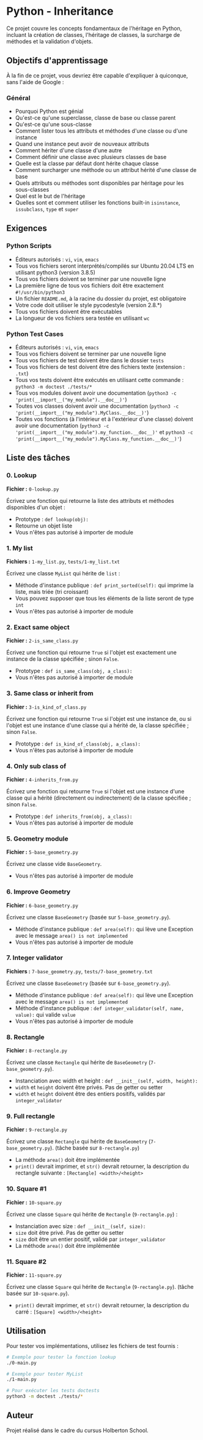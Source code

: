 # Python - Inheritance

Ce projet couvre les concepts fondamentaux de l'héritage en Python, incluant la création de classes, l'héritage de classes, la surcharge de méthodes et la validation d'objets.

## Objectifs d'apprentissage

À la fin de ce projet, vous devriez être capable d'expliquer à quiconque, sans l'aide de Google :

### Général
- Pourquoi Python est génial
- Qu'est-ce qu'une superclasse, classe de base ou classe parent
- Qu'est-ce qu'une sous-classe
- Comment lister tous les attributs et méthodes d'une classe ou d'une instance
- Quand une instance peut avoir de nouveaux attributs
- Comment hériter d'une classe d'une autre
- Comment définir une classe avec plusieurs classes de base
- Quelle est la classe par défaut dont hérite chaque classe
- Comment surcharger une méthode ou un attribut hérité d'une classe de base
- Quels attributs ou méthodes sont disponibles par héritage pour les sous-classes
- Quel est le but de l'héritage
- Quelles sont et comment utiliser les fonctions built-in `isinstance`, `issubclass`, `type` et `super`

## Exigences

### Python Scripts
- Éditeurs autorisés : `vi`, `vim`, `emacs`
- Tous vos fichiers seront interprétés/compilés sur Ubuntu 20.04 LTS en utilisant python3 (version 3.8.5)
- Tous vos fichiers doivent se terminer par une nouvelle ligne
- La première ligne de tous vos fichiers doit être exactement `#!/usr/bin/python3`
- Un fichier `README.md`, à la racine du dossier du projet, est obligatoire
- Votre code doit utiliser le style pycodestyle (version 2.8.*)
- Tous vos fichiers doivent être exécutables
- La longueur de vos fichiers sera testée en utilisant `wc`

### Python Test Cases
- Éditeurs autorisés : `vi`, `vim`, `emacs`
- Tous vos fichiers doivent se terminer par une nouvelle ligne
- Tous vos fichiers de test doivent être dans le dossier `tests`
- Tous vos fichiers de test doivent être des fichiers texte (extension : `.txt`)
- Tous vos tests doivent être exécutés en utilisant cette commande : `python3 -m doctest ./tests/*`
- Tous vos modules doivent avoir une documentation (`python3 -c 'print(__import__("my_module").__doc__)'`)
- Toutes vos classes doivent avoir une documentation (`python3 -c 'print(__import__("my_module").MyClass.__doc__)'`)
- Toutes vos fonctions (à l'intérieur et à l'extérieur d'une classe) doivent avoir une documentation (`python3 -c 'print(__import__("my_module").my_function.__doc__)'` et `python3 -c 'print(__import__("my_module").MyClass.my_function.__doc__)'`)

## Liste des tâches

### 0. Lookup
**Fichier :** `0-lookup.py`

Écrivez une fonction qui retourne la liste des attributs et méthodes disponibles d'un objet :
- Prototype : `def lookup(obj):`
- Retourne un objet liste
- Vous n'êtes pas autorisé à importer de module

### 1. My list
**Fichiers :** `1-my_list.py`, `tests/1-my_list.txt`

Écrivez une classe `MyList` qui hérite de `list` :
- Méthode d'instance publique : `def print_sorted(self):` qui imprime la liste, mais triée (tri croissant)
- Vous pouvez supposer que tous les éléments de la liste seront de type `int`
- Vous n'êtes pas autorisé à importer de module

### 2. Exact same object
**Fichier :** `2-is_same_class.py`

Écrivez une fonction qui retourne `True` si l'objet est exactement une instance de la classe spécifiée ; sinon `False`.
- Prototype : `def is_same_class(obj, a_class):`
- Vous n'êtes pas autorisé à importer de module

### 3. Same class or inherit from
**Fichier :** `3-is_kind_of_class.py`

Écrivez une fonction qui retourne `True` si l'objet est une instance de, ou si l'objet est une instance d'une classe qui a hérité de, la classe spécifiée ; sinon `False`.
- Prototype : `def is_kind_of_class(obj, a_class):`
- Vous n'êtes pas autorisé à importer de module

### 4. Only sub class of
**Fichier :** `4-inherits_from.py`

Écrivez une fonction qui retourne `True` si l'objet est une instance d'une classe qui a hérité (directement ou indirectement) de la classe spécifiée ; sinon `False`.
- Prototype : `def inherits_from(obj, a_class):`
- Vous n'êtes pas autorisé à importer de module

### 5. Geometry module
**Fichier :** `5-base_geometry.py`

Écrivez une classe vide `BaseGeometry`.
- Vous n'êtes pas autorisé à importer de module

### 6. Improve Geometry
**Fichier :** `6-base_geometry.py`

Écrivez une classe `BaseGeometry` (basée sur `5-base_geometry.py`).
- Méthode d'instance publique : `def area(self):` qui lève une Exception avec le message `area() is not implemented`
- Vous n'êtes pas autorisé à importer de module

### 7. Integer validator
**Fichiers :** `7-base_geometry.py`, `tests/7-base_geometry.txt`

Écrivez une classe `BaseGeometry` (basée sur `6-base_geometry.py`).
- Méthode d'instance publique : `def area(self):` qui lève une Exception avec le message `area() is not implemented`
- Méthode d'instance publique : `def integer_validator(self, name, value):` qui valide `value`
- Vous n'êtes pas autorisé à importer de module

### 8. Rectangle
**Fichier :** `8-rectangle.py`

Écrivez une classe `Rectangle` qui hérite de `BaseGeometry` (`7-base_geometry.py`).
- Instanciation avec width et height : `def __init__(self, width, height):`
- `width` et `height` doivent être privés. Pas de getter ou setter
- `width` et `height` doivent être des entiers positifs, validés par `integer_validator`

### 9. Full rectangle
**Fichier :** `9-rectangle.py`

Écrivez une classe `Rectangle` qui hérite de `BaseGeometry` (`7-base_geometry.py`). (tâche basée sur `8-rectangle.py`)
- La méthode `area()` doit être implémentée
- `print()` devrait imprimer, et `str()` devrait retourner, la description du rectangle suivante : `[Rectangle] <width>/<height>`

### 10. Square #1
**Fichier :** `10-square.py`

Écrivez une classe `Square` qui hérite de `Rectangle` (`9-rectangle.py`) :
- Instanciation avec size : `def __init__(self, size):`
- `size` doit être privé. Pas de getter ou setter
- `size` doit être un entier positif, validé par `integer_validator`
- La méthode `area()` doit être implémentée

### 11. Square #2
**Fichier :** `11-square.py`

Écrivez une classe `Square` qui hérite de `Rectangle` (`9-rectangle.py`). (tâche basée sur `10-square.py`).
- `print()` devrait imprimer, et `str()` devrait retourner, la description du carré : `[Square] <width>/<height>`

## Utilisation

Pour tester vos implémentations, utilisez les fichiers de test fournis :

```bash
# Exemple pour tester la fonction lookup
./0-main.py

# Exemple pour tester MyList
./1-main.py

# Pour exécuter les tests doctests
python3 -m doctest ./tests/*
```

## Auteur

Projet réalisé dans le cadre du cursus Holberton School.
